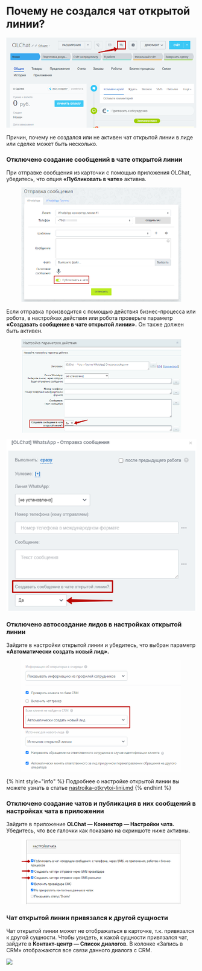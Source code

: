 # Почему не создался чат открытой линии?

![](../../.gitbook/assets/53.png)

Причин, почему не создался или не активен чат открытой линии в лиде или сделке может быть несколько.

### Отключено создание сообщений в чате открытой линии

При отправке сообщения из карточки с помощью приложения OLChat, убедитесь, что опция **«Публиковать в чате»** активна.

<figure><img src="../../.gitbook/assets/image (631).png" alt=""><figcaption></figcaption></figure>

Если отправка производится с помощью действия бизнес-процесса или робота, в настройках действия или робота проверьте параметр **«Создавать сообщение в чате открытой линии».** Он также должен быть активен.

<figure><img src="../../.gitbook/assets/image (472).png" alt=""><figcaption></figcaption></figure>

![Настройка параметров робота](../../.gitbook/assets/51.png)

### Отключено автосоздание лидов в настройках открытой линии

Зайдите в настройки открытой линии и убедитесь, что выбран параметр **«Автоматически создать новый лид».**

<figure><img src="../../.gitbook/assets/image (678).png" alt=""><figcaption></figcaption></figure>

{% hint style="info" %}
Подробнее о настройке открытой линии вы можете узнать в статье [nastroika-otkrytoi-linii.md](../../ustanovka-i-nastroika/nastroika-otkrytoi-linii.md "mention")
{% endhint %}

### Отключено создание чатов и публикация в них сообщений в настройках чата в приложении

Зайдите в приложение **OLChat — Коннектор — Настройки чата.** Убедитесь, что все галочки как показано на скриншоте ниже активны.

<figure><img src="../../.gitbook/assets/image (646).png" alt=""><figcaption></figcaption></figure>

### Чат открытой линии привязался к другой сущности

Чат открытой линии может не отображаться в карточке, т.к. привязался к другой сущности. Чтобы увидеть, к какой сущности привязался чат, зайдите в **Контакт-центр — Список диалогов.** В колонке «Запись в CRM» отображаются все связи данного диалога с CRM.

![](<../../.gitbook/assets/Список диалогов 2.gif>)
